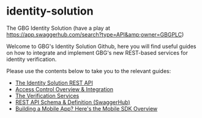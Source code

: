 # identity-solution
The GBG Identity Solution (have a play at https://app.swaggerhub.com/search?type=API&amp;owner=GBGPLC)

Welcome to GBG's Identity Solution Github, here you will find useful guides on how to integrate and implement GBG's new REST-based services for identity verification.

Please use the contents below to take you to the relevant guides:

<ul>
  <li><a href="https://github.com/gbgplc/identity-solution/wiki">The Identity Solution REST API</a></li>
  <li><a href="https://github.com/gbgplc/identity-solution/wiki/Authentication-Overview">Access Control Overview & Integration</a></li>
  <li><a href="https://github.com/gbgplc/identity-solution/wiki/Which-Services-To-Use">The Verification Services</a></li>
  <li><a href="https://app.swaggerhub.com/search?type=API&amp;owner=GBGPLC">REST API Schema & Definition (SwaggerHub)</a></li>
  <li><a href="https://github.com/gbgplc/identity-solution/wiki/Mobile-SDK-Overview">Building a Mobile App? Here's the Mobile SDK Overview</a></li>
</ul>
